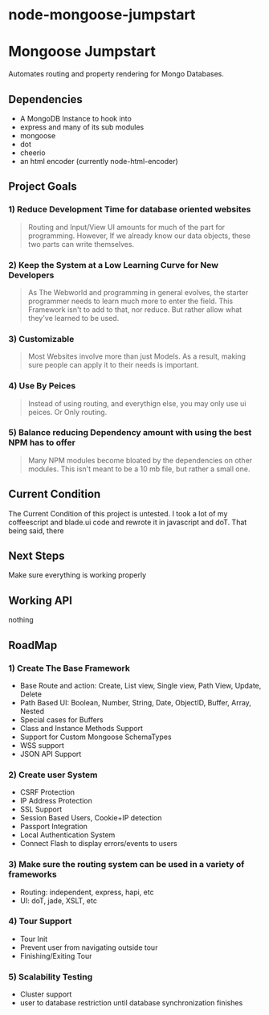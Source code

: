 node-mongoose-jumpstart
=======================

# Mongoose Jumpstart
Automates routing and property rendering for Mongo Databases.

## Dependencies
- A MongoDB Instance to hook into
- express and many of its sub modules
- mongoose
- dot
- cheerio
- an html encoder (currently node-html-encoder)


## Project Goals
### 1) Reduce Development Time for database oriented websites
> Routing and Input/View UI amounts for much of the part for programming. However, If we already know our data objects, these two parts can write themselves.

### 2) Keep the System at a Low Learning Curve for New Developers
> As The Webworld and programming in general evolves, the starter programmer needs to learn much more to enter the field. This Framework isn't to add to that, nor reduce. But rather allow what they've learned to be used.

### 3) Customizable
> Most Websites involve more than just Models. As a result, making sure people can apply it to their needs is important.

### 4) Use By Peices
> Instead of using routing, and everythign else, you may only use ui peices. Or Only routing.

### 5) Balance reducing Dependency amount with using the best NPM has to offer
> Many NPM modules become bloated by the dependencies on other modules. This isn't meant to be a 10 mb file, but rather a small one.

## Current Condition
The Current Condition of this project is untested. I took a lot of my
coffeescript and blade.ui code and rewrote it in javascript and doT. That being
said, there

## Next Steps
Make sure everything is working properly

## Working API
nothing

## RoadMap
### 1) Create The Base Framework
- Base Route and action: Create, List view, Single view, Path View, Update, Delete
- Path Based UI: Boolean, Number, String, Date, ObjectID, Buffer, Array, Nested
- Special cases for Buffers
- Class and Instance Methods Support
- Support for Custom Mongoose SchemaTypes
- WSS support
- JSON API Support

### 2) Create user System
- CSRF Protection
- IP Address Protection
- SSL Support
- Session Based Users, Cookie+IP detection
- Passport Integration
- Local Authentication System
- Connect Flash to display errors/events to users

### 3) Make sure the routing system can be used in a variety of frameworks
- Routing: independent, express, hapi, etc
- UI: doT, jade, XSLT, etc

### 4) Tour Support
- Tour Init
- Prevent user from navigating outside tour
- Finishing/Exiting Tour

### 5) Scalability Testing
- Cluster support
- user to database restriction until database synchronization finishes
